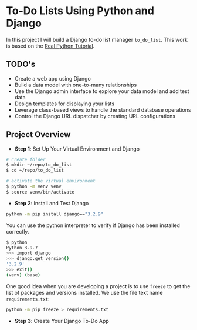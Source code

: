 # To-Do Lists Using Python and Django

In this project I will build a Django to-do list manager ```to_do_list```. This work is based on the [Real Python Tutorial](https://realpython.com/django-todo-lists/).

## TODO's

- Create a web app using Django
- Build a data model with one-to-many relationships
- Use the Django admin interface to explore your data model and add test data
- Design templates for displaying your lists
- Leverage class-based views to handle the standard database operations
- Control the Django URL dispatcher by creating URL configurations

## Project Overview

- **Step 1**: Set Up Your Virtual Environment and Django
```bash
# create folder
$ mkdir ~/repo/to_do_list
$ cd ~/repo/to_do_list

# activate the virtual environment
$ python -m venv venv
$ source venv/bin/activate
```

- **Step 2**: Install and Test Django
```bash
python -m pip install django=="3.2.9"
```

You can use the python interpreter to verify if Django has been installed correctly.

```bash
$ python                               
Python 3.9.7
>>> import django
>>> django.get_version()
'3.2.9'
>>> exit()
(venv) (base) 
```

One good idea when you are developing a project is to use ```freeze``` to get the list of packages and versions installed. We use the file text name ```requirements.txt```:

```bash
python -m pip freeze > requirements.txt
```

- **Step 3**: Create Your Django To-Do App